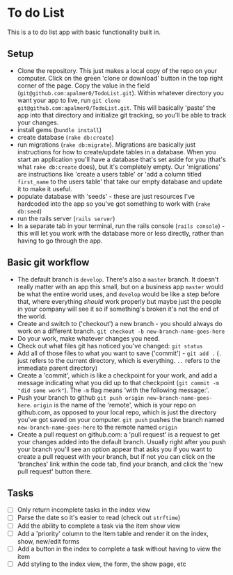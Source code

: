 # To do List

This is a to do list app with basic functionality built in.

## Setup

-   Clone the repository. This just makes a local copy of the repo on your computer. Click on the green 'clone or download' button in the top right corner of the page. Copy the value in the field (`git@github.com:apalmer0/TodoList.git`). Within whatever directory you want your app to live, run `git clone git@github.com:apalmer0/TodoList.git`. This will basically 'paste' the app into that directory and initialize git tracking, so you'll be able to track your changes.
-   install gems (`bundle install`)
-   create database (`rake db:create`)
-   run migrations (`rake db:migrate`). Migrations are basically just instructions for how to create/update tables in a database. When you start an application you'll have a database that's set aside for you (that's what `rake db:create` does), but it's completely empty. Our 'migrations' are instructions like 'create a users table' or 'add a column titled `first_name` to the users table' that take our empty database and update it to make it useful.
-   populate database with 'seeds' - these are just resources I've hardcoded into the app so you've got something to work with (`rake db:seed`)
-   run the rails server (`rails server`)
-   In a separate tab in your terminal, run the rails console (`rails console`) - this will let you work with the database more or less directly, rather than having to go through the app.

## Basic git workflow

-   The default branch is `develop`. There's also a `master` branch. It doesn't really matter with an app this small, but on a business app `master` would be what the entire world uses, and `develop` would be like a step before that, where everything _should_ work properly but maybe just the people in your company will see it so if something's broken it's not the end of the world.
-   Create and switch to ('checkout') a new branch - you should always do work on a different branch. `git checkout -b new-branch-name-goes-here`
-   Do your work, make whatever changes you need.
-   Check out what files git has noticed you've changed: `git status`
-   Add all of those files to what you want to save ('commit') - `git add .` (`.` just refers to the current directory, which is everything. `..` refers to the immediate parent directory)
-   Create a 'commit', which is like a checkpoint for your work, and add a message indicating what you did up to that checkpoint (`git commit -m "did some work"`). The `-m` flag means 'with the following message:'.
-   Push your branch to github `git push origin new-branch-name-goes-here`. `origin` is the name of the 'remote', which is your repo on github.com, as opposed to your local repo, which is just the directory you've got saved on your computer. `git push` pushes the branch named `new-branch-name-goes-here` to the remote named `origin`
-   Create a pull request on github.com: a 'pull request' is a request to get your changes added into the default branch. Usually right after you push your branch you'll see an option appear that asks you if you want to create a pull request with your branch, but if not you can click on the 'branches' link within the code tab, find your branch, and click the 'new pull request' button there.

## Tasks

- [ ] Only return incomplete tasks in the index view
- [ ] Parse the date so it's easier to read (check out `strftime`)
- [ ] Add the ability to complete a task via the item show view
- [ ] Add a 'priority' column to the Item table and render it on the index, show, new/edit forms
- [ ] Add a button in the index to complete a task without having to view the item
- [ ] Add styling to the index view, the form, the show page, etc
